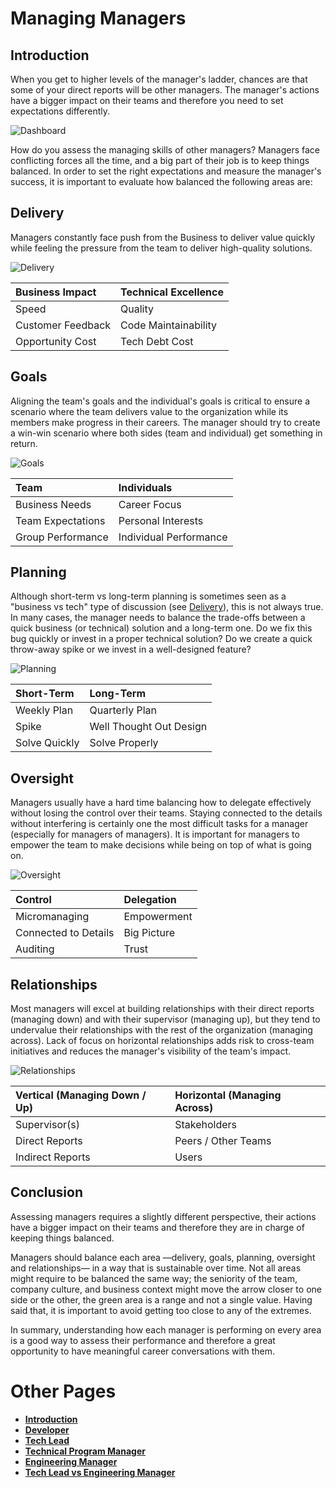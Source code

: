 # Managing Managers

## Introduction

When you get to higher levels of the manager's ladder, chances are that some of your direct reports will be other managers. 
The manager's actions have a bigger impact on their teams and therefore you need to set expectations differently.

<picture>
  <source media="(prefers-color-scheme: dark)" srcset="{{site.baseurl}}/charts/dashboard-dark.png">
  <source media="(prefers-color-scheme: light)" srcset="{{site.baseurl}}/charts/dashboard.png">
  <img alt="Dashboard" src="{{site.baseurl}}/charts/dashboard.png">
</picture>

How do you assess the managing skills of other managers?
Managers face conflicting forces all the time, and a big part of their job is to keep things balanced.
In order to set the right expectations and measure the manager's success, it is important to evaluate how balanced the following areas are:


## Delivery

Managers constantly face push from the Business to deliver value quickly while feeling the pressure from the team to deliver high-quality solutions.

![Delivery]({{site.baseurl}}/charts/dashboard-delivery.png)

| Business Impact | Technical Excellence |
| :--- | :--- |
| Speed | Quality |
| Customer Feedback | Code Maintainability |
| Opportunity Cost | Tech Debt Cost |


## Goals

Aligning the team's goals and the individual's goals is critical to ensure a scenario where the team delivers value to the organization while its members make progress in their careers. The manager should try to create a win-win scenario where both sides (team and individual) get something in return.

![Goals]({{site.baseurl}}/charts/dashboard-goals.png)

| Team | Individuals |
| :--- | :--- |
| Business Needs | Career Focus |
| Team Expectations | Personal Interests |
| Group Performance | Individual Performance |


## Planning

Although short-term vs long-term planning is sometimes seen as a "business vs tech" type of discussion (see [Delivery](#delivery)), this is not always true. In many cases, the manager needs to balance the trade-offs between a quick business (or technical) solution and a long-term one. Do we fix this bug quickly or invest in a proper technical solution? Do we create a quick throw-away spike or we invest in a well-designed feature?

![Planning]({{site.baseurl}}/charts/dashboard-planning.png)

| Short-Term | Long-Term |
| :--- | :--- |
| Weekly Plan | Quarterly Plan |
| Spike | Well Thought Out Design |
| Solve Quickly | Solve Properly |


## Oversight

Managers usually have a hard time balancing how to delegate effectively without losing the control over their teams. Staying connected to the details without interfering is certainly one the most difficult tasks for a manager (especially for managers of managers). It is important for managers to empower the team to make decisions while being on top of what is going on.

![Oversight]({{site.baseurl}}/charts/dashboard-oversight.png)

| Control | Delegation |
| :--- | :--- |
| Micromanaging | Empowerment |
| Connected to Details | Big Picture |
| Auditing | Trust |

## Relationships

Most managers will excel at building relationships with their direct reports (managing down) and with their supervisor (managing up), but they tend to undervalue their relationships with the rest of the organization (managing across). Lack of focus on horizontal relationships adds risk to cross-team initiatives and reduces the manager's visibility of the team's impact.

![Relationships]({{site.baseurl}}/charts/dashboard-relationships.png)

| Vertical (Managing Down / Up) | Horizontal (Managing Across) |
| :--- | :--- |
| Supervisor(s) | Stakeholders |
| Direct Reports | Peers / Other Teams |
| Indirect Reports | Users |

## Conclusion

Assessing managers requires a slightly different perspective, their actions have a bigger impact on their teams and therefore they are in charge of keeping things balanced.

Managers should balance each area —delivery, goals, planning, oversight and relationships— in a way that is sustainable over time. Not all areas might require to be balanced the same way; the seniority of the team, company culture, and business context might move the arrow closer to one side or the other, the green area is a range and not a single value. Having said that, it is important to avoid getting too close to any of the extremes.

In summary, understanding how each manager is performing on every area is a good way to assess their performance and therefore a great opportunity to have meaningful career conversations with them.

# Other Pages

* [**Introduction**](README.md)
* [**Developer**](Developer.md)
* [**Tech Lead**](TechLead.md)
* [**Technical Program Manager**](TechnicalProgramManager.md)
* [**Engineering Manager**](EngineeringManager.md)
* [**Tech Lead vs Engineering Manager**](TechLead-EngineeringManager.md)
